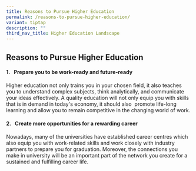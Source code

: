 ```yaml
---
title: Reasons to Pursue Higher Education
permalink: /reasons-to-pursue-higher-education/
variant: tiptap
description: ""
third_nav_title: Higher Education Landscape
---
```

<h2><strong>Reasons to&nbsp;Pursue Higher Education</strong></h2>
<h4>1.&nbsp; &nbsp;Prepare you to be work-ready&nbsp;and future-ready</h4>
<p>Higher education not only trains you in your chosen field, it also teaches
you to understand complex subjects, think analytically, and communicate
your ideas effectively. A quality education will not only equip you with
skills that is in demand in&nbsp;today's economy, it should also&nbsp;
promote life-long learning&nbsp;and allow you to remain competitive in
the changing world of work.</p>
<h4>2.&nbsp; &nbsp;Create more opportunities for a rewarding career</h4>
<p>Nowadays, many of the universities have established career centres which
also equip you with work-related skills and work&nbsp;closely with industry
partners to prepare you for graduation. Moreover, the connections you make
in university will be an important part of the network you create for a
sustained and fulfilling career life.</p>